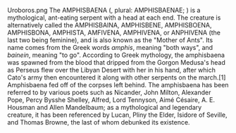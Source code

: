 Uroboros.png The AMPHISBAENA (, plural: AMPHISBAENAE; ) is a mythological, ant-eating serpent with a head at each end. The creature is alternatively called the AMPHISBAINA, AMPHISBENE, AMPHISBOENA, AMPHISBONA, AMPHISTA, AMFIVENA, AMPHIVENA, or ANPHIVENA (the last two being feminine), and is also known as the "Mother of Ants". Its name comes from the Greek words _amphis_, meaning "both ways", and _bainein_, meaning "to go". According to Greek mythology, the amphisbaena was spawned from the blood that dripped from the Gorgon Medusa's head as Perseus flew over the Libyan Desert with her in his hand, after which Cato's army then encountered it along with other serpents on the march.[1] Amphisbaena fed off of the corpses left behind. The amphisbaena has been referred to by various poets such as Nicander, John Milton, Alexander Pope, Percy Bysshe Shelley, Alfred, Lord Tennyson, Aimé Césaire, A. E. Housman and Allen Mandelbaum; as a mythological and legendary creature, it has been referenced by Lucan, Pliny the Elder, Isidore of Seville, and Thomas Browne, the last of whom debunked its existence.
